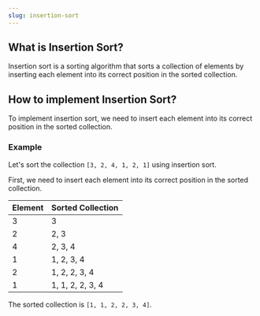```yaml
---
slug: insertion-sort
---
```


## What is Insertion Sort?

Insertion sort is a sorting algorithm that sorts a collection of elements by inserting each element into its correct position in the sorted collection.

## How to implement Insertion Sort?

To implement insertion sort, we need to insert each element into its correct position in the sorted collection.

### Example

Let's sort the collection `[3, 2, 4, 1, 2, 1]` using insertion sort.

First, we need to insert each element into its correct position in the sorted collection.

| Element | Sorted Collection |
| ------- | ----------------- |
| 3       | 3                 |
| 2       | 2, 3              |
| 4       | 2, 3, 4           |
| 1       | 1, 2, 3, 4        |
| 2       | 1, 2, 2, 3, 4     |
| 1       | 1, 1, 2, 2, 3, 4  |

The sorted collection is `[1, 1, 2, 2, 3, 4]`.
